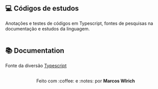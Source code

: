 ## :computer: Códigos de estudos
Anotações e testes de códigos em Typescript, fontes de pesquisas na documentação e estudos da linguagem. 
<br><br>
## :books: Documentation
Fonte da diversão <a href="https://www.typescriptlang.org/" target="_blank">Typescript</a>
<br><br>
<div align="center">
  <p>Feito com :coffee: e :notes: por <strong>Marcos Wlrich</strong></p>
</div>
